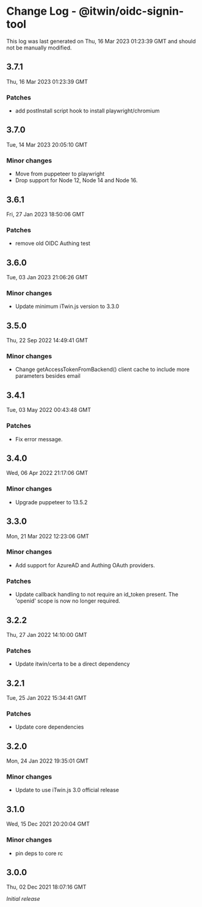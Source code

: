 # Change Log - @itwin/oidc-signin-tool

This log was last generated on Thu, 16 Mar 2023 01:23:39 GMT and should not be manually modified.

## 3.7.1
Thu, 16 Mar 2023 01:23:39 GMT

### Patches

- add postInstall script hook to install playwright/chromium

## 3.7.0
Tue, 14 Mar 2023 20:05:10 GMT

### Minor changes

- Move from puppeteer to playwright
- Drop support for Node 12, Node 14 and Node 16.

## 3.6.1
Fri, 27 Jan 2023 18:50:06 GMT

### Patches

- remove old OIDC Authing test

## 3.6.0
Tue, 03 Jan 2023 21:06:26 GMT

### Minor changes

- Update minimum iTwin.js version to 3.3.0

## 3.5.0
Thu, 22 Sep 2022 14:49:41 GMT

### Minor changes

- Change getAccessTokenFromBackend() client cache to include more parameters besides email

## 3.4.1
Tue, 03 May 2022 00:43:48 GMT

### Patches

- Fix error message.

## 3.4.0
Wed, 06 Apr 2022 21:17:06 GMT

### Minor changes

- Upgrade puppeteer to 13.5.2

## 3.3.0
Mon, 21 Mar 2022 12:23:06 GMT

### Minor changes

- Add support for AzureAD and Authing OAuth providers.

### Patches

- Update callback handling to not require an id_token present. The 'openid' scope is now no longer required.

## 3.2.2
Thu, 27 Jan 2022 14:10:00 GMT

### Patches

- Update itwin/certa to be a direct dependency

## 3.2.1
Tue, 25 Jan 2022 15:34:41 GMT

### Patches

- Update core dependencies

## 3.2.0
Mon, 24 Jan 2022 19:35:01 GMT

### Minor changes

- Update to use iTwin.js 3.0 official release

## 3.1.0
Wed, 15 Dec 2021 20:20:04 GMT

### Minor changes

- pin deps to core rc

## 3.0.0
Thu, 02 Dec 2021 18:07:16 GMT

_Initial release_

